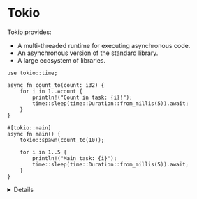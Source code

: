 # Tokio

Tokio provides:

- A multi-threaded runtime for executing asynchronous code.
- An asynchronous version of the standard library.
- A large ecosystem of libraries.

```rust,editable,compile_fail
use tokio::time;

async fn count_to(count: i32) {
    for i in 1..=count {
        println!("Count in task: {i}!");
        time::sleep(time::Duration::from_millis(5)).await;
    }
}

#[tokio::main]
async fn main() {
    tokio::spawn(count_to(10));

    for i in 1..5 {
        println!("Main task: {i}");
        time::sleep(time::Duration::from_millis(5)).await;
    }
}
```

<details>

- With the `tokio::main` macro we can now make `main` async.

- The `spawn` function creates a new, concurrent "task".

- Note: `spawn` takes a `Future`, you don't call `.await` on `count_to`.

**Further exploration:**

- Why does `count_to` not (usually) get to 10? This is an example of async
  cancellation. `tokio::spawn` returns a handle which can be awaited to wait
  until it finishes.

- Try `count_to(10).await` instead of spawning.

- Try awaiting the task returned from `tokio::spawn`.

</details>
